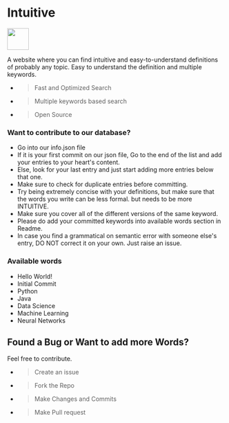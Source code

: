 # Intuitive  
<img src="https://logos-download.com/wp-content/uploads/2019/01/JavaScript_Logo.png" width="50" />

A website where you can find intuitive and easy-to-understand definitions of probably any topic.
Easy to understand the definition and multiple keywords.

- > Fast and Optimized Search
- > Multiple keywords based search
- > Open Source

### Want to contribute to our database?
- Go into our info.json file
- If it is your first commit on our json file, Go to the end of the list and add your entries to your heart's content.
- Else, look for your last entry and just start adding more entries below that one.
- Make sure to check for duplicate entries before committing.
- Try being extremely concise with your definitions, but make sure that the words you write can be less formal. but needs to be more INTUITIVE.
- Make sure you cover all of the different versions of the same keyword.
- Please do add your committed keywords into available words section in Readme.
- In case you find a grammatical on semantic error with someone else's entry, DO NOT correct it on your own. Just raise an issue.

### Available words
- Hello World!
- Initial Commit
- Python
- Java
- Data Science
- Machine Learning
- Neural Networks

## Found a Bug or Want to add more Words?

Feel free to contribute.

- > Create an issue 
- > Fork the Repo
- > Make Changes and Commits
- > Make Pull request
